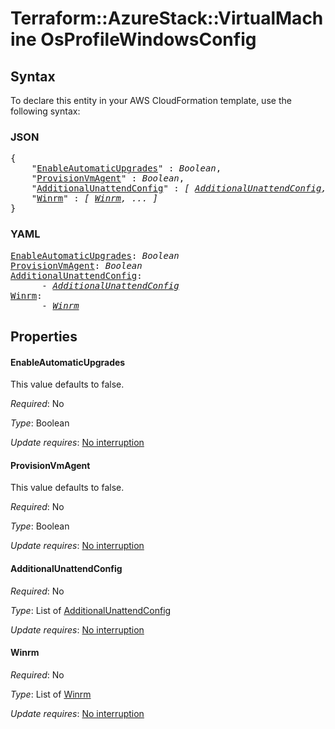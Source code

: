 # Terraform::AzureStack::VirtualMachine OsProfileWindowsConfig

## Syntax

To declare this entity in your AWS CloudFormation template, use the following syntax:

### JSON

<pre>
{
    "<a href="#enableautomaticupgrades" title="EnableAutomaticUpgrades">EnableAutomaticUpgrades</a>" : <i>Boolean</i>,
    "<a href="#provisionvmagent" title="ProvisionVmAgent">ProvisionVmAgent</a>" : <i>Boolean</i>,
    "<a href="#additionalunattendconfig" title="AdditionalUnattendConfig">AdditionalUnattendConfig</a>" : <i>[ <a href="osprofilewindowsconfig-additionalunattendconfig.md">AdditionalUnattendConfig</a>, ... ]</i>,
    "<a href="#winrm" title="Winrm">Winrm</a>" : <i>[ <a href="osprofilewindowsconfig-winrm.md">Winrm</a>, ... ]</i>
}
</pre>

### YAML

<pre>
<a href="#enableautomaticupgrades" title="EnableAutomaticUpgrades">EnableAutomaticUpgrades</a>: <i>Boolean</i>
<a href="#provisionvmagent" title="ProvisionVmAgent">ProvisionVmAgent</a>: <i>Boolean</i>
<a href="#additionalunattendconfig" title="AdditionalUnattendConfig">AdditionalUnattendConfig</a>: <i>
      - <a href="osprofilewindowsconfig-additionalunattendconfig.md">AdditionalUnattendConfig</a></i>
<a href="#winrm" title="Winrm">Winrm</a>: <i>
      - <a href="osprofilewindowsconfig-winrm.md">Winrm</a></i>
</pre>

## Properties

#### EnableAutomaticUpgrades

This value defaults to false.

_Required_: No

_Type_: Boolean

_Update requires_: [No interruption](https://docs.aws.amazon.com/AWSCloudFormation/latest/UserGuide/using-cfn-updating-stacks-update-behaviors.html#update-no-interrupt)

#### ProvisionVmAgent

This value defaults to false.

_Required_: No

_Type_: Boolean

_Update requires_: [No interruption](https://docs.aws.amazon.com/AWSCloudFormation/latest/UserGuide/using-cfn-updating-stacks-update-behaviors.html#update-no-interrupt)

#### AdditionalUnattendConfig

_Required_: No

_Type_: List of <a href="osprofilewindowsconfig-additionalunattendconfig.md">AdditionalUnattendConfig</a>

_Update requires_: [No interruption](https://docs.aws.amazon.com/AWSCloudFormation/latest/UserGuide/using-cfn-updating-stacks-update-behaviors.html#update-no-interrupt)

#### Winrm

_Required_: No

_Type_: List of <a href="osprofilewindowsconfig-winrm.md">Winrm</a>

_Update requires_: [No interruption](https://docs.aws.amazon.com/AWSCloudFormation/latest/UserGuide/using-cfn-updating-stacks-update-behaviors.html#update-no-interrupt)

